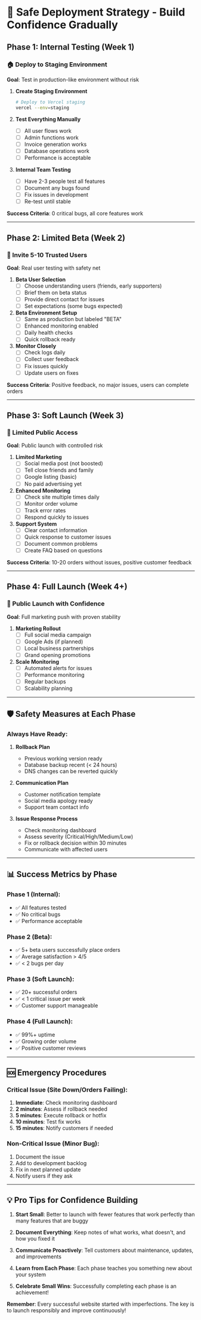 # 🎯 Safe Deployment Strategy - Build Confidence Gradually

## Phase 1: Internal Testing (Week 1)
### 🏠 Deploy to Staging Environment

**Goal**: Test in production-like environment without risk

1. **Create Staging Environment**
   ```bash
   # Deploy to Vercel staging
   vercel --env=staging
   ```

2. **Test Everything Manually**
   - [ ] All user flows work
   - [ ] Admin functions work
   - [ ] Invoice generation works
   - [ ] Database operations work
   - [ ] Performance is acceptable

3. **Internal Team Testing**
   - [ ] Have 2-3 people test all features
   - [ ] Document any bugs found
   - [ ] Fix issues in development
   - [ ] Re-test until stable

**Success Criteria**: 0 critical bugs, all core features work

---

## Phase 2: Limited Beta (Week 2)
### 👥 Invite 5-10 Trusted Users

**Goal**: Real user testing with safety net

1. **Beta User Selection**
   - [ ] Choose understanding users (friends, early supporters)
   - [ ] Brief them on beta status
   - [ ] Provide direct contact for issues
   - [ ] Set expectations (some bugs expected)

2. **Beta Environment Setup**
   - [ ] Same as production but labeled "BETA"
   - [ ] Enhanced monitoring enabled
   - [ ] Daily health checks
   - [ ] Quick rollback ready

3. **Monitor Closely**
   - [ ] Check logs daily
   - [ ] Collect user feedback
   - [ ] Fix issues quickly
   - [ ] Update users on fixes

**Success Criteria**: Positive feedback, no major issues, users can complete orders

---

## Phase 3: Soft Launch (Week 3)
### 🎯 Limited Public Access

**Goal**: Public launch with controlled risk

1. **Limited Marketing**
   - [ ] Social media post (not boosted)
   - [ ] Tell close friends and family
   - [ ] Google listing (basic)
   - [ ] No paid advertising yet

2. **Enhanced Monitoring**
   - [ ] Check site multiple times daily
   - [ ] Monitor order volume
   - [ ] Track error rates
   - [ ] Respond quickly to issues

3. **Support System**
   - [ ] Clear contact information
   - [ ] Quick response to customer issues
   - [ ] Document common problems
   - [ ] Create FAQ based on questions

**Success Criteria**: 10-20 orders without issues, positive customer feedback

---

## Phase 4: Full Launch (Week 4+)
### 🚀 Public Launch with Confidence

**Goal**: Full marketing push with proven stability

1. **Marketing Rollout**
   - [ ] Full social media campaign
   - [ ] Google Ads (if planned)
   - [ ] Local business partnerships
   - [ ] Grand opening promotions

2. **Scale Monitoring**
   - [ ] Automated alerts for issues
   - [ ] Performance monitoring
   - [ ] Regular backups
   - [ ] Scalability planning

---

## 🛡️ Safety Measures at Each Phase

### Always Have Ready:
1. **Rollback Plan**
   - Previous working version ready
   - Database backup recent (< 24 hours)
   - DNS changes can be reverted quickly

2. **Communication Plan**
   - Customer notification template
   - Social media apology ready
   - Support team contact info

3. **Issue Response Process**
   - Check monitoring dashboard
   - Assess severity (Critical/High/Medium/Low)
   - Fix or rollback decision within 30 minutes
   - Communicate with affected users

---

## 📊 Success Metrics by Phase

### Phase 1 (Internal): 
- ✅ All features tested
- ✅ No critical bugs
- ✅ Performance acceptable

### Phase 2 (Beta):
- ✅ 5+ beta users successfully place orders
- ✅ Average satisfaction > 4/5
- ✅ < 2 bugs per day

### Phase 3 (Soft Launch):
- ✅ 20+ successful orders
- ✅ < 1 critical issue per week
- ✅ Customer support manageable

### Phase 4 (Full Launch):
- ✅ 99%+ uptime
- ✅ Growing order volume
- ✅ Positive customer reviews

---

## 🆘 Emergency Procedures

### Critical Issue (Site Down/Orders Failing):
1. **Immediate**: Check monitoring dashboard
2. **2 minutes**: Assess if rollback needed
3. **5 minutes**: Execute rollback or hotfix
4. **10 minutes**: Test fix works
5. **15 minutes**: Notify customers if needed

### Non-Critical Issue (Minor Bug):
1. Document the issue
2. Add to development backlog
3. Fix in next planned update
4. Notify users if they ask

---

## 💡 Pro Tips for Confidence Building

1. **Start Small**: Better to launch with fewer features that work perfectly than many features that are buggy

2. **Document Everything**: Keep notes of what works, what doesn't, and how you fixed it

3. **Communicate Proactively**: Tell customers about maintenance, updates, and improvements

4. **Learn from Each Phase**: Each phase teaches you something new about your system

5. **Celebrate Small Wins**: Successfully completing each phase is an achievement!

**Remember**: Every successful website started with imperfections. The key is to launch responsibly and improve continuously!